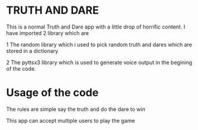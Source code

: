 # TRUTH AND DARE
This is a normal Truth and Dare app with a 
little drop of horrific content.
I have imported 2 library which are 

1 The random library which i used to pick random truth and dares which are stored in a dictionary 

2 The pyttsx3 library which is used to generate voice output in the begining of the code.

# Usage of the code
The rules are simple say the truth and do the dare to win  

This app can accept multiple users to play the game